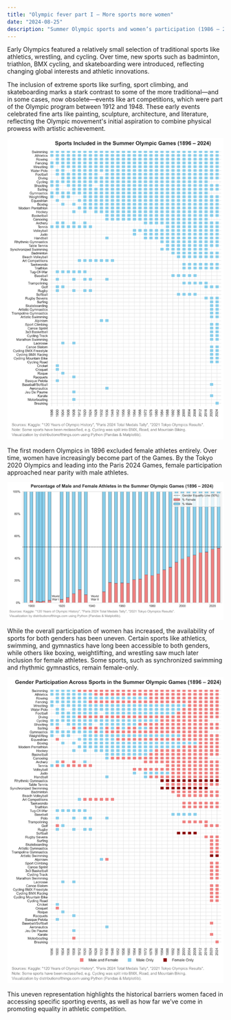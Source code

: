 ```yaml
---
title: "Olympic fever part I – More sports more women"
date: "2024-08-25"
description: "Summer Olympic sports and women’s participation (1986 – 2024)"
---
```


Early Olympics featured a relatively small selection of traditional sports like athletics, wrestling, and cycling. Over time, new sports such as badminton, triathlon, BMX cycling, and skateboarding were introduced, reflecting changing global interests and athletic innovations.

The inclusion of extreme sports like surfing, sport climbing, and skateboarding marks a stark contrast to some of the more traditional—and in some cases, now obsolete—events like art competitions, which were part of the Olympic program between 1912 and 1948. These early events celebrated fine arts like painting, sculpture, architecture, and literature, reflecting the Olympic movement's initial aspiration to combine physical prowess with artistic achievement.

![Olympic sports evolution chart](./Sports_Included_in_the_Summer_Olympic_Games_(1896-2024).png)

The first modern Olympics in 1896 excluded female athletes entirely. Over time, women have increasingly become part of the Games. By the Tokyo 2020 Olympics and leading into the Paris 2024 Games, female participation approached near parity with male athletes.

![Percentage of male and female athletes in the Olympics](./Percentage_of_Male_and_Female_Athletes_Over_Time.png)

While the overall participation of women has increased, the availability of sports for both genders has been uneven. Certain sports like athletics, swimming, and gymnastics have long been accessible to both genders, while others like boxing, weightlifting, and wrestling saw much later inclusion for female athletes. Some sports, such as synchronized swimming and rhythmic gymnastics, remain female-only.

![Gender representation across sports](./Gender_Participation_Across_Sports_in_the_Summer_Olympic_Games_(1896-2024).png)

 This uneven representation highlights the historical barriers women faced in accessing specific sporting events, as well as how far we’ve come in promoting equality in athletic competition.